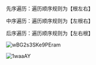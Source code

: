 先序遍历：遍历顺序规则为【根左右】

中序遍历：遍历顺序规则为【左根右】

后序遍历：遍历顺序规则为【左右根】

![wBG2s3SKe9PEram](https://i.loli.net/2021/04/25/wBG2s3SKe9PEram.png)

![1waaAY](https://gitee.com/jacky_cloud/oss/raw/master/uPic/1waaAY.png)

